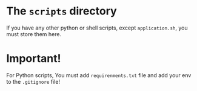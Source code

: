 # The `scripts` directory
If you have any other python or shell scripts, except `application.sh`, you must store them here.
# Important!
For Python scripts, You must add `requirenments.txt` file and add your env to the `.gitignore` file!
